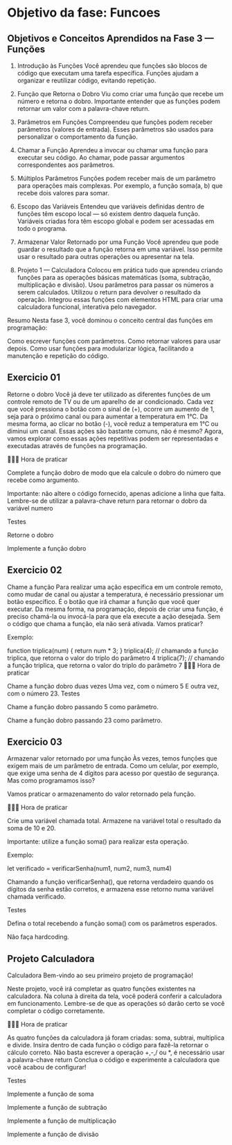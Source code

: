 # Objetivo da fase: Funcoes

## Objetivos e Conceitos Aprendidos na Fase 3 — Funções

1. Introdução às Funções
Você aprendeu que funções são blocos de código que executam uma tarefa específica.
Funções ajudam a organizar e reutilizar código, evitando repetição.

2. Função que Retorna o Dobro
Viu como criar uma função que recebe um número e retorna o dobro.
Importante entender que as funções podem retornar um valor com a palavra-chave return.

3. Parâmetros em Funções
Compreendeu que funções podem receber parâmetros (valores de entrada).
Esses parâmetros são usados para personalizar o comportamento da função.

4. Chamar a Função
Aprendeu a invocar ou chamar uma função para executar seu código.
Ao chamar, pode passar argumentos correspondentes aos parâmetros.

5. Múltiplos Parâmetros
Funções podem receber mais de um parâmetro para operações mais complexas.
Por exemplo, a função soma(a, b) que recebe dois valores para somar.

6. Escopo das Variáveis
Entendeu que variáveis definidas dentro de funções têm escopo local — só existem dentro daquela função.
Variáveis criadas fora têm escopo global e podem ser acessadas em todo o programa.

7. Armazenar Valor Retornado por uma Função
Você aprendeu que pode guardar o resultado que a função retorna em uma variável.
Isso permite usar o resultado para outras operações ou apresentar na tela.

8. Projeto 1 — Calculadora
Colocou em prática tudo que aprendeu criando funções para as operações básicas matemáticas (soma, subtração, multiplicação e divisão).
Usou parâmetros para passar os números a serem calculados.
Utilizou o return para devolver o resultado da operação.
Integrou essas funções com elementos HTML para criar uma calculadora funcional, interativa pelo navegador.

Resumo
Nesta fase 3, você dominou o conceito central das funções em programação:

Como escrever funções com parâmetros.
Como retornar valores para usar depois.
Como usar funções para modularizar lógica, facilitando a manutenção e repetição do código.

## Exercicio 01

Retorne o dobro
Você já deve ter utilizado as diferentes funções de um controle remoto de TV ou de um aparelho de ar condicionado. Cada vez que você pressiona o botão com o sinal de (+), ocorre um aumento de 1, seja para o próximo canal ou para aumentar a temperatura em 1°C. Da mesma forma, ao clicar no botão (-), você reduz a temperatura em 1°C ou diminui um canal. Essas ações são bastante comuns, não é mesmo? Agora, vamos explorar como essas ações repetitivas podem ser representadas e executadas através de funções na programação.

👨🏻‍💻 Hora de praticar

Complete a função dobro de modo que ela calcule o dobro do número que recebe como argumento.

Importante: não altere o código fornecido, apenas adicione a linha que falta. Lembre-se de utilizar a palavra-chave return para retornar o dobro da variável numero

Testes

Retorne o dobro

Implemente a função dobro

## Exercicio 02

Chame a função
Para realizar uma ação específica em um controle remoto, como mudar de canal ou ajustar a temperatura, é necessário pressionar um botão específico. É o botão que irá chamar a função que você quer executar. Da mesma forma, na programação, depois de criar uma função, é preciso chamá-la ou invocá-la para que ela execute a ação desejada. Sem o código que chama a função, ela não será ativada. Vamos praticar?

Exemplo:

function triplica(num) {
  return num * 3;
}
triplica(4); // chamando a função triplica, que retorna o valor do triplo do parâmetro 4
triplica(7); // chamando a função triplica, que retorna o valor do triplo do parâmetro 7
👨🏻‍💻 Hora de praticar

Chame a função dobro duas vezes
Uma vez, com o número 5
E outra vez, com o número 23.
Testes

Chame a função dobro passando 5 como parâmetro.

Chame a função dobro passando 23 como parâmetro.

## Exercicio 03

Armazenar valor retornado por uma função
Às vezes, temos funções que exigem mais de um parâmetro de entrada. Como um celular, por exemplo, que exige uma senha de 4 dígitos para acesso por questão de segurança. Mas como programamos isso?

Vamos praticar o armazenamento do valor retornado pela função.

👨🏻‍💻 Hora de praticar

Crie uma variável chamada total. Armazene na variável total o resultado da soma de 10 e 20.

Importante: utilize a função soma() para realizar esta operação.

Exemplo:

let verificado = verificarSenha(num1, num2, num3, num4)

Chamando a função verificarSenha(), que retorna verdadeiro quando os dígitos da senha estão corretos, e armazena esse retorno numa variável chamada verificado.

Testes

Defina o total recebendo a função soma() com os parâmetros esperados.

Não faça hardcoding.

## Projeto Calculadora

Calculadora
Bem-vindo ao seu primeiro projeto de programação!

Neste projeto, você irá completar as quatro funções existentes na calculadora. Na coluna à direita da tela, você poderá conferir a calculadora em funcionamento. Lembre-se de que as operações só darão certo se você completar o código corretamente.

👨🏻‍💻 Hora de praticar

As quatro funções da calculadora já foram criadas: soma, subtrai, multiplica e divide.
Insira dentro de cada função o código para fazê-la retornar o cálculo correto.
Não basta escrever a operação +,-,/ ou *, é necessário usar a palavra-chave return
Conclua o código e experimente a calculadora que você acabou de configurar!

Testes

Implemente a função de soma

Implemente a função de subtração

Implemente a função de multiplicação

Implemente a função de divisão
